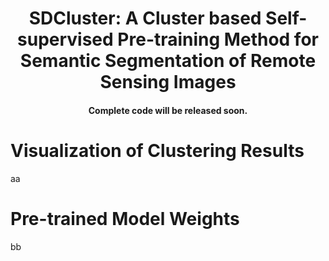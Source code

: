 <h1 align="center"> SDCluster: A Cluster based Self-supervised Pre-training Method for Semantic Segmentation of Remote Sensing Images </h1>
<p align="center">
<h4 align="center"> Complete code will be released soon.</h4>



# Visualization of Clustering Results

aa

# Pre-trained Model Weights

bb
